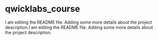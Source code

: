 # qwicklabs_course
I am editing the README file. Adding some more details about the project description.I am editing the README file. Adding some more details about the project description.
